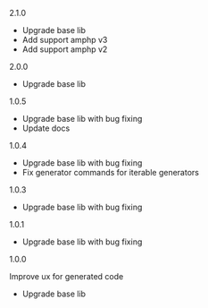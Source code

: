 2.1.0

- Upgrade base lib
- Add support amphp v3
- Add support amphp v2

2.0.0

- Upgrade base lib

1.0.5

- Upgrade base lib with bug fixing
- Update docs

1.0.4

- Upgrade base lib with bug fixing
- Fix generator commands for iterable generators

1.0.3

- Upgrade base lib with bug fixing

1.0.1

- Upgrade base lib with bug fixing

1.0.0 

Improve ux for generated code

- Upgrade base lib
